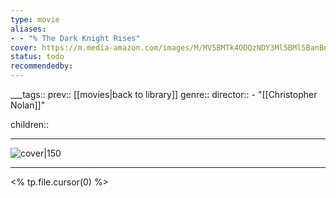```yaml
---
type: movie
aliases:
- - "% The Dark Knight Rises"
cover: https://m.media-amazon.com/images/M/MV5BMTk4ODQzNDY3Ml5BMl5BanBnXkFtZTcwODA0NTM4Nw@@._V1_SX300.jpg
status: todo
recommendedby:
---
```

___tags:: prev:: [[movies|back to library]]
genre::
director:: - "[[Christopher Nolan]]"
  
children::
___
![cover|150](https://m.media-amazon.com/images/M/MV5BMTk4ODQzNDY3Ml5BMl5BanBnXkFtZTcwODA0NTM4Nw@@._V1_SX300.jpg)
___
<% tp.file.cursor(0) %>
